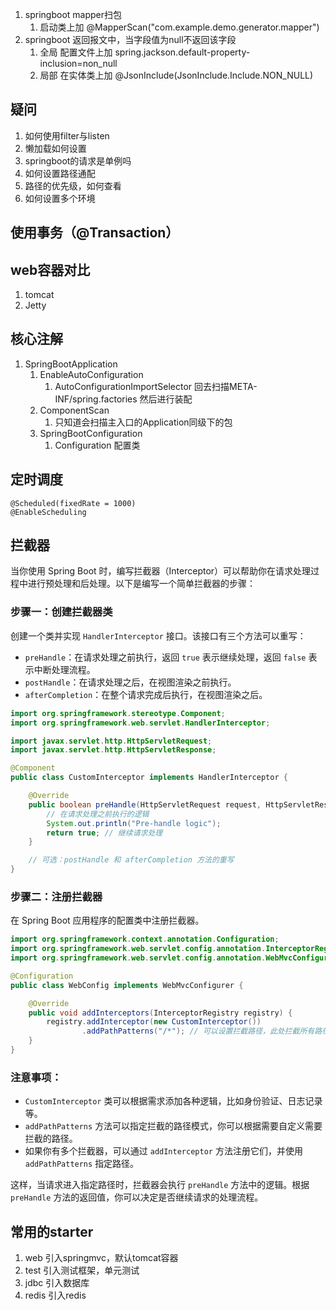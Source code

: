1. springboot mapper扫包
   1. 启动类上加 @MapperScan("com.example.demo.generator.mapper")
2. springboot 返回报文中，当字段值为null不返回该字段
   1. 全局 配置文件上加 spring.jackson.default-property-inclusion=non_null
   2. 局部 在实体类上加 @JsonInclude(JsonInclude.Include.NON_NULL)

## 疑问
1. 如何使用filter与listen
2. 懒加载如何设置
3. springboot的请求是单例吗
4. 如何设置路径通配
5. 路径的优先级，如何查看
6. 如何设置多个环境

## 使用事务（@Transaction）

## web容器对比
1. tomcat
2. Jetty

## 核心注解
1. SpringBootApplication
   1. EnableAutoConfiguration
      1. AutoConfigurationImportSelector 回去扫描META-INF/spring.factories 然后进行装配
   2. ComponentScan
      1. 只知道会扫描主入口的Application同级下的包
   3. SpringBootConfiguration
      1. Configuration 配置类

## 定时调度
```
@Scheduled(fixedRate = 1000)
@EnableScheduling
```

## 拦截器
当你使用 Spring Boot 时，编写拦截器（Interceptor）可以帮助你在请求处理过程中进行预处理和后处理。以下是编写一个简单拦截器的步骤：

### 步骤一：创建拦截器类

创建一个类并实现 `HandlerInterceptor` 接口。该接口有三个方法可以重写：

- `preHandle`：在请求处理之前执行，返回 `true` 表示继续处理，返回 `false` 表示中断处理流程。
- `postHandle`：在请求处理之后，在视图渲染之前执行。
- `afterCompletion`：在整个请求完成后执行，在视图渲染之后。

```java
import org.springframework.stereotype.Component;
import org.springframework.web.servlet.HandlerInterceptor;

import javax.servlet.http.HttpServletRequest;
import javax.servlet.http.HttpServletResponse;

@Component
public class CustomInterceptor implements HandlerInterceptor {

    @Override
    public boolean preHandle(HttpServletRequest request, HttpServletResponse response, Object handler) throws Exception {
        // 在请求处理之前执行的逻辑
        System.out.println("Pre-handle logic");
        return true; // 继续请求处理
    }

    // 可选：postHandle 和 afterCompletion 方法的重写
}
```

### 步骤二：注册拦截器

在 Spring Boot 应用程序的配置类中注册拦截器。

```java
import org.springframework.context.annotation.Configuration;
import org.springframework.web.servlet.config.annotation.InterceptorRegistry;
import org.springframework.web.servlet.config.annotation.WebMvcConfigurer;

@Configuration
public class WebConfig implements WebMvcConfigurer {

    @Override
    public void addInterceptors(InterceptorRegistry registry) {
        registry.addInterceptor(new CustomInterceptor())
                .addPathPatterns("/*"); // 可以设置拦截路径，此处拦截所有路径
    }
}
```

### 注意事项：
- `CustomInterceptor` 类可以根据需求添加各种逻辑，比如身份验证、日志记录等。
- `addPathPatterns` 方法可以指定拦截的路径模式，你可以根据需要自定义需要拦截的路径。
- 如果你有多个拦截器，可以通过 `addInterceptor` 方法注册它们，并使用 `addPathPatterns` 指定路径。

这样，当请求进入指定路径时，拦截器会执行 `preHandle` 方法中的逻辑。根据 `preHandle` 方法的返回值，你可以决定是否继续请求的处理流程。

## 常用的starter
1. web 引入springmvc，默认tomcat容器
2. test 引入测试框架，单元测试
3. jdbc 引入数据库
4. redis 引入redis